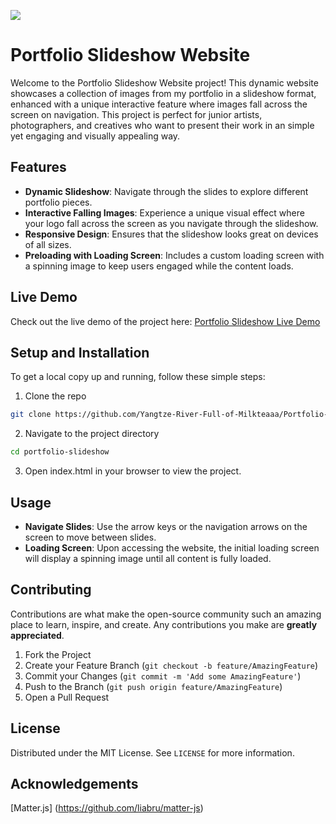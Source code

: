 ![](Demo.gif)

# Portfolio Slideshow Website

Welcome to the Portfolio Slideshow Website project! This dynamic website showcases a collection of images from my portfolio in a slideshow format, enhanced with a unique interactive feature where images fall across the screen on navigation. This project is perfect for junior artists, photographers, and creatives who want to present their work in an simple yet engaging and visually appealing way.

## Features

- **Dynamic Slideshow**: Navigate through the slides to explore different portfolio pieces.
- **Interactive Falling Images**: Experience a unique visual effect where your logo fall across the screen as you navigate through the slideshow.
- **Responsive Design**: Ensures that the slideshow looks great on devices of all sizes.
- **Preloading with Loading Screen**: Includes a custom loading screen with a spinning image to keep users engaged while the content loads.

## Live Demo

Check out the live demo of the project here: [Portfolio Slideshow Live Demo](https://yangtze-river-full-of-milkteaaa.github.io/Portfolio-Slideshow-Website/)

## Setup and Installation

To get a local copy up and running, follow these simple steps:

1. Clone the repo 
```sh
git clone https://github.com/Yangtze-River-Full-of-Milkteaaa/Portfolio-Slideshow-Website.git
```

2. Navigate to the project directory 
```sh
cd portfolio-slideshow
```

3. Open index.html in your browser to view the project.

## Usage
- **Navigate Slides**: Use the arrow keys or the navigation arrows on the screen to move between slides.
- **Loading Screen**: Upon accessing the website, the initial loading screen will display a spinning image until all content is fully loaded.


## Contributing

Contributions are what make the open-source community such an amazing place to learn, inspire, and create. Any contributions you make are **greatly appreciated**.

1. Fork the Project
2. Create your Feature Branch (`git checkout -b feature/AmazingFeature`)
3. Commit your Changes (`git commit -m 'Add some AmazingFeature'`)
4. Push to the Branch (`git push origin feature/AmazingFeature`)
5. Open a Pull Request

## License

Distributed under the MIT License. See `LICENSE` for more information.

## Acknowledgements

[Matter.js] (https://github.com/liabru/matter-js)

